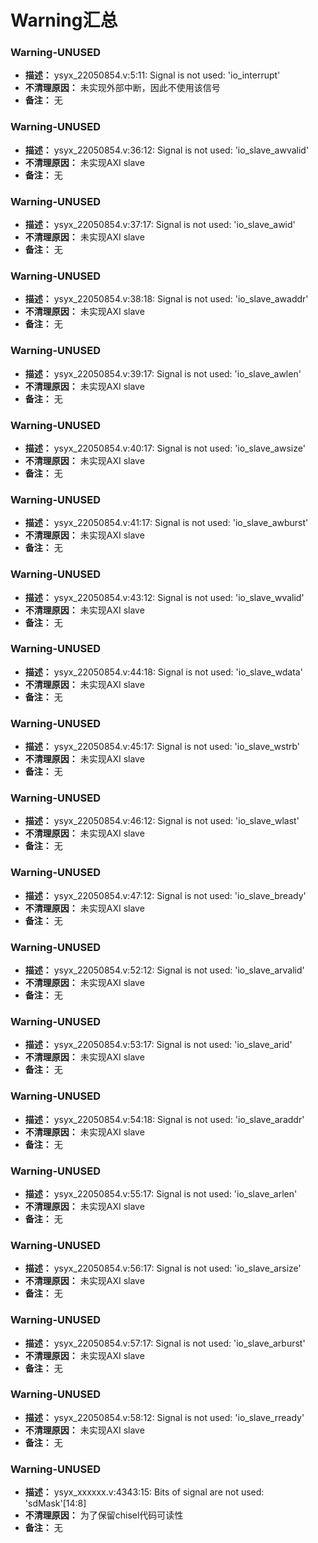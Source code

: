 # Warning汇总

### Warning-UNUSED
* **描述：** ysyx_22050854.v:5:11: Signal is not used: 'io_interrupt'
* **不清理原因：** 未实现外部中断，因此不使用该信号
* **备注：** 无

### Warning-UNUSED
* **描述：** ysyx_22050854.v:36:12: Signal is not used: 'io_slave_awvalid'
* **不清理原因：** 未实现AXI slave
* **备注：** 无

### Warning-UNUSED
* **描述：** ysyx_22050854.v:37:17: Signal is not used: 'io_slave_awid'
* **不清理原因：** 未实现AXI slave
* **备注：** 无

### Warning-UNUSED
* **描述：** ysyx_22050854.v:38:18: Signal is not used: 'io_slave_awaddr'
* **不清理原因：** 未实现AXI slave
* **备注：** 无

### Warning-UNUSED
* **描述：** ysyx_22050854.v:39:17: Signal is not used: 'io_slave_awlen'
* **不清理原因：** 未实现AXI slave
* **备注：** 无

### Warning-UNUSED
* **描述：** ysyx_22050854.v:40:17: Signal is not used: 'io_slave_awsize'
* **不清理原因：** 未实现AXI slave
* **备注：** 无

### Warning-UNUSED
* **描述：** ysyx_22050854.v:41:17: Signal is not used: 'io_slave_awburst'
* **不清理原因：** 未实现AXI slave
* **备注：** 无

### Warning-UNUSED
* **描述：** ysyx_22050854.v:43:12: Signal is not used: 'io_slave_wvalid'
* **不清理原因：** 未实现AXI slave
* **备注：** 无

### Warning-UNUSED
* **描述：** ysyx_22050854.v:44:18: Signal is not used: 'io_slave_wdata'
* **不清理原因：** 未实现AXI slave
* **备注：** 无

### Warning-UNUSED
* **描述：** ysyx_22050854.v:45:17: Signal is not used: 'io_slave_wstrb'
* **不清理原因：** 未实现AXI slave
* **备注：** 无

### Warning-UNUSED
* **描述：** ysyx_22050854.v:46:12: Signal is not used: 'io_slave_wlast'
* **不清理原因：** 未实现AXI slave
* **备注：** 无

### Warning-UNUSED
* **描述：** ysyx_22050854.v:47:12: Signal is not used: 'io_slave_bready'
* **不清理原因：** 未实现AXI slave
* **备注：** 无

### Warning-UNUSED
* **描述：** ysyx_22050854.v:52:12: Signal is not used: 'io_slave_arvalid'
* **不清理原因：** 未实现AXI slave
* **备注：** 无

### Warning-UNUSED
* **描述：** ysyx_22050854.v:53:17: Signal is not used: 'io_slave_arid'
* **不清理原因：** 未实现AXI slave
* **备注：** 无

### Warning-UNUSED
* **描述：** ysyx_22050854.v:54:18: Signal is not used: 'io_slave_araddr'
* **不清理原因：** 未实现AXI slave
* **备注：** 无

### Warning-UNUSED
* **描述：** ysyx_22050854.v:55:17: Signal is not used: 'io_slave_arlen'
* **不清理原因：** 未实现AXI slave
* **备注：** 无

### Warning-UNUSED
* **描述：** ysyx_22050854.v:56:17: Signal is not used: 'io_slave_arsize'
* **不清理原因：** 未实现AXI slave
* **备注：** 无

### Warning-UNUSED
* **描述：** ysyx_22050854.v:57:17: Signal is not used: 'io_slave_arburst'
* **不清理原因：** 未实现AXI slave
* **备注：** 无

### Warning-UNUSED
* **描述：** ysyx_22050854.v:58:12: Signal is not used: 'io_slave_rready'
* **不清理原因：** 未实现AXI slave
* **备注：** 无

### Warning-UNUSED
* **描述：** ysyx_xxxxxx.v:4343:15: Bits of signal are not used: 'sdMask'[14:8]
* **不清理原因：** 为了保留chisel代码可读性
* **备注：** 无